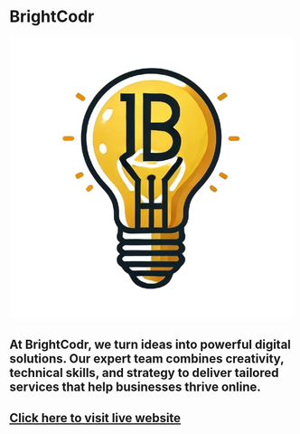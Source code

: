 # BrightCodr 
![BrightCodr Logo](https://github.com/marlonmdev/brightcodr/blob/main/assets/images/BrightCodr-logo.png)
## At BrightCodr, we turn ideas into powerful digital solutions. Our expert team combines creativity, technical skills, and strategy to deliver tailored services that help businesses thrive online.
## [Click here to visit live website](https://marlonmdev.github.io/brightcodr)


